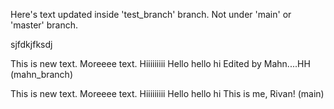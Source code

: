 Here's text updated inside 'test_branch' branch. Not under 'main' or 'master' branch.

sjfdkjfksdj


This is new text. Moreeee text. Hiiiiiiiii Hello hello hi
Edited by Mahn....HH (mahn_branch)

This is new text. Moreeee text. Hiiiiiiiii Hello hello hi 
This is me, Rivan! (main)

